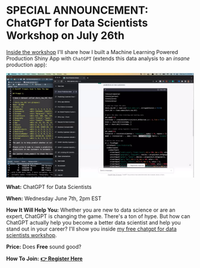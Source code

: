 <!--
# SPECIAL ANNOUNCEMENT: How To Become A <u>6-Figure Business Scientist</u> (Even In A Recession) on July 6th

![Business Scientist](/assets/business-science-cube-2.jpg)

**What:** How To Become A 6-Figure Business Scientist (Even In A Recession)

**When:** Wednesday July 6th, 2pm EST

**How It Will Help You:** Data science in 2023 has changed. *The 10+ person data science team is out.* And the one-person Business Scientist is in. I'll show you how to become a 1-person data science team inside [my LIVE 6-figure business scientist masterclass](https://learn.business-science.io/registration-2-page?el=website). 

**Price:** Does **Free** sound good?

**How To Join:** [**👉 Register Here**](https://learn.business-science.io/registration-2-page?el=website)
-->


# SPECIAL ANNOUNCEMENT: ChatGPT for Data Scientists Workshop on July 26th

[Inside the workshop](https://us02web.zoom.us/webinar/register/1716838099992/WN_q8tTz3FkRcWBdsEHeLlKrQ) I'll share how I built a Machine Learning Powered Production Shiny App with `ChatGPT` (extends this data analysis to an *insane* production app):

![ChatGPT for Data Scientists](/assets/lab_82_chatgpt_rcode.jpg)

**What:** ChatGPT for Data Scientists

**When:** Wednesday June 7th, 2pm EST

**How It Will Help You:** Whether you are new to data science or are an expert, ChatGPT is changing the game. There's a ton of hype. But how can ChatGPT actually help you become a better data scientist and help you stand out in your career? I'll show you inside [my free chatgpt for data scientists workshop](https://us02web.zoom.us/webinar/register/1716838099992/WN_q8tTz3FkRcWBdsEHeLlKrQ). 

**Price:** Does **Free** sound good?

**How To Join:** [**👉 Register Here**](https://us02web.zoom.us/webinar/register/1716838099992/WN_q8tTz3FkRcWBdsEHeLlKrQ)
